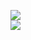 [![](https://img.shields.io/badge/Made%20With-Github%20Spray-lightgrey.svg?style=for-the-badge&logo=github)](https://github.com/Annihil/github-spray#3599)  
[![](https://i.imgur.com/2DrTn0Z.gif)](https://github.com/Annihil/github-spray)